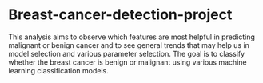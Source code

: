 # Breast-cancer-detection-project
This analysis aims to observe which features are most helpful in predicting malignant or benign cancer and to see general trends that may help us in model selection and various parameter selection. The goal is to classify whether the breast cancer is benign or malignant using various machine learning classification models.
